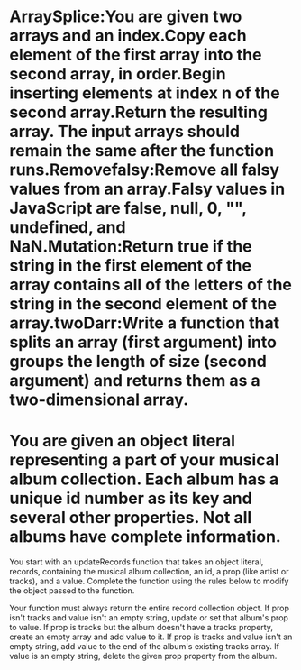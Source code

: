 # ArraySplice:You are given two arrays and an index.Copy each element of the first array into the second array, in order.Begin inserting elements at index n of the second array.Return the resulting array. The input arrays should remain the same after the function runs.Removefalsy:Remove all falsy values from an array.Falsy values in JavaScript are false, null, 0, "", undefined, and NaN.Mutation:Return true if the string in the first element of the array contains all of the letters of the string in the second element of the array.twoDarr:Write a function that splits an array (first argument) into groups the length of size (second argument) and returns them as a two-dimensional array.


# You are given an object literal representing a part of your musical album collection. Each album has a unique id number as its key and several other properties. Not all albums have complete information.
You start with an updateRecords function that takes an object literal, records, containing the musical album collection, an id, a prop (like artist or tracks), and a value. Complete the function using the rules below to modify the object passed to the function.

Your function must always return the entire record collection object.
If prop isn't tracks and value isn't an empty string, update or set that album's prop to value.
If prop is tracks but the album doesn't have a tracks property, create an empty array and add value to it.
If prop is tracks and value isn't an empty string, add value to the end of the album's existing tracks array.
If value is an empty string, delete the given prop property from the album.

